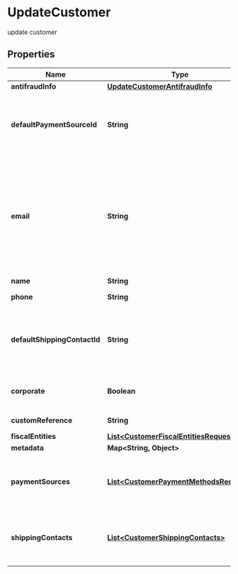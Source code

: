 

# UpdateCustomer

update customer

## Properties

| Name | Type | Description | Notes |
|------------ | ------------- | ------------- | -------------|
|**antifraudInfo** | [**UpdateCustomerAntifraudInfo**](UpdateCustomerAntifraudInfo.md) |  |  [optional] |
|**defaultPaymentSourceId** | **String** | It is a parameter that allows to identify in the response, the Femsa ID of a payment method (payment_id) |  [optional] |
|**email** | **String** | An email address is a series of customizable characters followed by a universal Internet symbol, the at symbol (@), the name of a host server, and a web domain ending (.mx, .com, .org, . net, etc). |  [optional] |
|**name** | **String** | Client&#39;s name |  [optional] |
|**phone** | **String** | Is the customer&#39;s phone number |  [optional] |
|**defaultShippingContactId** | **String** | It is a parameter that allows to identify in the response, the Femsa ID of the shipping address (shipping_contact) |  [optional] |
|**corporate** | **Boolean** | It is a value that allows identifying if the email is corporate or not. |  [optional] |
|**customReference** | **String** | It is an undefined value. |  [optional] |
|**fiscalEntities** | [**List&lt;CustomerFiscalEntitiesRequest&gt;**](CustomerFiscalEntitiesRequest.md) |  |  [optional] |
|**metadata** | **Map&lt;String, Object&gt;** |  |  [optional] |
|**paymentSources** | [**List&lt;CustomerPaymentMethodsRequest&gt;**](CustomerPaymentMethodsRequest.md) | Contains details of the payment methods that the customer has active or has used in Femsa |  [optional] |
|**shippingContacts** | [**List&lt;CustomerShippingContacts&gt;**](CustomerShippingContacts.md) | Contains the detail of the shipping addresses that the client has active or has used in Femsa |  [optional] |



